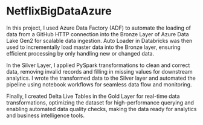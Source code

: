# NetflixBigDataAzure

In this project, I used Azure Data Factory (ADF) to automate the loading of data from a GitHub HTTP connection into the Bronze Layer of Azure Data Lake Gen2 for scalable data ingestion. Auto Loader in Databricks was then used to incrementally load master data into the Bronze layer, ensuring efficient processing by only handling new or changed data.

In the Silver Layer, I applied PySpark transformations to clean and correct data, removing invalid records and filling in missing values for downstream analytics. I wrote the transformed data to the Silver layer and automated the pipeline using notebook workflows for seamless data flow and monitoring.

Finally, I created Delta Live Tables in the Gold Layer for real-time data transformations, optimizing the dataset for high-performance querying and enabling automated data quality checks, making the data ready for analytics and business intelligence tools.
